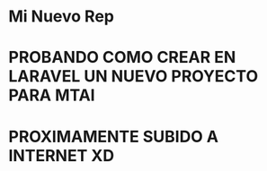 # Mi Nuevo Rep
# PROBANDO COMO CREAR EN LARAVEL UN NUEVO PROYECTO PARA MTAI
# PROXIMAMENTE SUBIDO A INTERNET XD